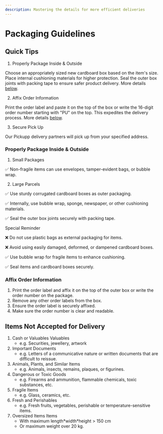 ```yaml
---
description: Mastering the details for more efficient deliveries
---
```


# Packaging Guidelines

## Quick Tips

1. Properly Package Inside & Outside

Choose an appropriately sized new cardboard box based on the item's size. Place internal cushioning materials for higher protection. Seal the outer box joints with packing tape to ensure safer product delivery. More details [below](packaging-guidelines.md#id-1.-properly-package-inside-and-outside).

2. Affix Order Information

Print the order label and paste it on the top of the box or write the 16-digit order number starting with "PU" on the top. This expedites the delivery process. More details [below](packaging-guidelines.md#id-2.-affix-shipping-information).

3. Secure Pick Up

Our Pickupp delivery partners will pick up from your specified address.

### Properly Package Inside & Outside

1. Small Packages&#x20;

✅ Non-fragile items can use envelopes, tamper-evident bags, or bubble wrap.

2. Large Parcels

✅ Use sturdy corrugated cardboard boxes as outer packaging.

✅ Internally, use bubble wrap, sponge, newspaper, or other cushioning materials.

✅ Seal the outer box joints securely with packing tape.

Special Reminder

❌ Do not use plastic bags as external packaging for items.

❌ Avoid using easily damaged, deformed, or dampened cardboard boxes.

✅ Use bubble wrap for fragile items to enhance cushioning.

✅ Seal items and cardboard boxes securely.

### Affix Order Information

1. Print the order label and affix it on the top of the outer box or write the order number on the package.
2. Remove any other order labels from the box.
3. Ensure the order label is securely affixed.
4. Make sure the order number is clear and readable.

## Items Not Accepted for Delivery

1. Cash or Valuables Valuables
   * e.g. Securities, jewellery, artwork
2. Important Documents
   * e.g. Letters of a communicative nature or written documents that are difficult to reissue.
3. Animals, Plants, and Similar Items
   * e.g. Animals, insects, remains, plaques, or figurines.
4. Dangerous or Toxic Goods
   * e.g. Firearms and ammunition, flammable chemicals, toxic substances, etc.
5. Fragile Items
   * e.g. Glass, ceramics, etc.
6. Fresh and Perishables
   * e.g. Fresh fruits, vegetables, perishable or temperature-sensitive items.
7. Oversized Items Items
   * With maximum length\*width\*height > 150 cm
   * Or maximum weight over 20 kg.
